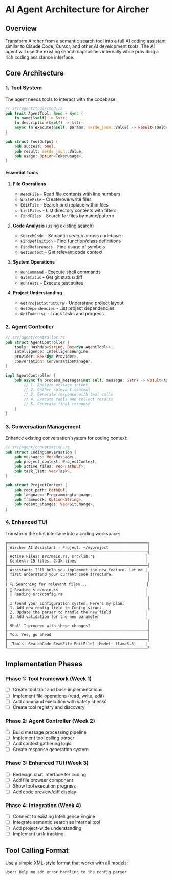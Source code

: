 # AI Agent Architecture for Aircher

## Overview

Transform Aircher from a semantic search tool into a full AI coding assistant similar to Claude Code, Cursor, and other AI development tools. The AI agent will use the existing search capabilities internally while providing a rich coding assistance interface.

## Core Architecture

### 1. Tool System

The agent needs tools to interact with the codebase:

```rust
// src/agent/tools/mod.rs
pub trait AgentTool: Send + Sync {
    fn name(&self) -> &str;
    fn description(&self) -> &str;
    async fn execute(&self, params: serde_json::Value) -> Result<ToolOutput>;
}

pub struct ToolOutput {
    pub success: bool,
    pub result: serde_json::Value,
    pub usage: Option<TokenUsage>,
}
```

#### Essential Tools

1. **File Operations**
   - `ReadFile` - Read file contents with line numbers
   - `WriteFile` - Create/overwrite files
   - `EditFile` - Search and replace within files
   - `ListFiles` - List directory contents with filters
   - `FindFiles` - Search for files by name/pattern

2. **Code Analysis** (using existing search)
   - `SearchCode` - Semantic search across codebase
   - `FindDefinition` - Find function/class definitions
   - `FindReferences` - Find usage of symbols
   - `GetContext` - Get relevant code context

3. **System Operations**
   - `RunCommand` - Execute shell commands
   - `GitStatus` - Get git status/diff
   - `RunTests` - Execute test suites

4. **Project Understanding**
   - `GetProjectStructure` - Understand project layout
   - `GetDependencies` - List project dependencies
   - `GetTodoList` - Track tasks and progress

### 2. Agent Controller

```rust
// src/agent/controller.rs
pub struct AgentController {
    tools: HashMap<String, Box<dyn AgentTool>>,
    intelligence: IntelligenceEngine,
    provider: Box<dyn Provider>,
    conversation: ConversationManager,
}

impl AgentController {
    pub async fn process_message(&mut self, message: &str) -> Result<AgentResponse> {
        // 1. Analyze message intent
        // 2. Gather relevant context
        // 3. Generate response with tool calls
        // 4. Execute tools and collect results
        // 5. Generate final response
    }
}
```

### 3. Conversation Management

Enhance existing conversation system for coding context:

```rust
// src/agent/conversation.rs
pub struct CodingConversation {
    pub messages: Vec<Message>,
    pub project_context: ProjectContext,
    pub active_files: Vec<PathBuf>,
    pub task_list: Vec<Task>,
}

pub struct ProjectContext {
    pub root_path: PathBuf,
    pub language: ProgrammingLanguage,
    pub framework: Option<String>,
    pub recent_changes: Vec<GitChange>,
}
```

### 4. Enhanced TUI

Transform the chat interface into a coding workspace:

```
┌─────────────────────────────────────────────────────────────┐
│ Aircher AI Assistant - Project: ~/myproject                 │
├─────────────────────────────────────────────────────────────┤
│ Active Files: src/main.rs, src/lib.rs                      │
│ Context: 15 files, 2.3k lines                              │
├─────────────────────────────────────────────────────────────┤
│ Assistant: I'll help you implement the new feature. Let me │
│ first understand your current code structure.               │
│                                                             │
│ 🔍 Searching for relevant files...                          │
│ 📖 Reading src/main.rs                                      │
│ 📖 Reading src/config.rs                                    │
│                                                             │
│ I found your configuration system. Here's my plan:          │
│ 1. Add new config field to Config struct                    │
│ 2. Update the parser to handle the new field               │
│ 3. Add validation for the new parameter                    │
│                                                             │
│ Shall I proceed with these changes?                         │
├─────────────────────────────────────────────────────────────┤
│ You: Yes, go ahead                                          │
├─────────────────────────────────────────────────────────────┤
│ [Tools: SearchCode ReadFile EditFile] [Model: llama3.3]    │
└─────────────────────────────────────────────────────────────┘
```

## Implementation Phases

### Phase 1: Tool Framework (Week 1)
- [ ] Create tool trait and base implementations
- [ ] Implement file operations (read, write, edit)
- [ ] Add command execution with safety checks
- [ ] Create tool registry and discovery

### Phase 2: Agent Controller (Week 2)
- [ ] Build message processing pipeline
- [ ] Implement tool calling parser
- [ ] Add context gathering logic
- [ ] Create response generation system

### Phase 3: Enhanced TUI (Week 3)
- [ ] Redesign chat interface for coding
- [ ] Add file browser component
- [ ] Show tool execution progress
- [ ] Add code preview/diff display

### Phase 4: Integration (Week 4)
- [ ] Connect to existing Intelligence Engine
- [ ] Integrate semantic search as internal tool
- [ ] Add project-wide understanding
- [ ] Implement task tracking

## Tool Calling Format

Use a simple XML-style format that works with all models:

```
User: Help me add error handling to the config parser